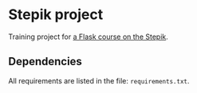 # Stepik project

Training project for [a Flask course on the Stepik](<https://stepik.org/course/61900>).

## Dependencies

All requirements are listed in the file: `requirements.txt`.
